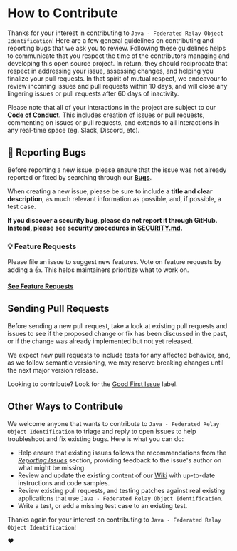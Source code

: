 # How to Contribute

Thanks for your interest in contributing to
`Java - Federated Relay Object Identification`! Here are a few general
guidelines on contributing and reporting bugs that we ask you to review.
Following these guidelines helps to communicate that you respect the time of the
contributors managing and developing this open source project. In return, they
should reciprocate that respect in addressing your issue, assessing changes, and
helping you finalize your pull requests. In that spirit of mutual respect, we
endeavour to review incoming issues and pull requests within 10 days, and will
close any lingering issues or pull requests after 60 days of inactivity.

Please note that all of your interactions in the project are subject to our
[**Code of Conduct**][code of conduct]. This includes creation of issues or pull
requests, commenting on issues or pull requests, and extends to all interactions
in any real-time space (eg. Slack, Discord, etc).

## 🐛 Reporting Bugs

Before reporting a new issue, please ensure that the issue was not already
reported or fixed by searching through our [**Bugs**][bugs].

When creating a new issue, please be sure to include a **title and clear
description**, as much relevant information as possible, and, if possible, a
test case.

**If you discover a security bug, please do not report it through GitHub.
Instead, please see security procedures in [SECURITY.md](SECURITY.md).**

### 💡 Feature Requests

Please file an issue to suggest new features. Vote on feature requests by adding
a 👍. This helps maintainers prioritize what to work on.

[**See Feature Requests**][requests]

## Sending Pull Requests

Before sending a new pull request, take a look at existing pull requests and
issues to see if the proposed change or fix has been discussed in the past, or
if the change was already implemented but not yet released.

We expect new pull requests to include tests for any affected behavior, and, as
we follow semantic versioning, we may reserve breaking changes until the next
major version release.

Looking to contribute? Look for the [Good First Issue][good-first-issue] label.

## Other Ways to Contribute

We welcome anyone that wants to contribute to
`Java - Federated Relay Object Identification` to triage and reply to open
issues to help troubleshoot and fix existing bugs. Here is what you can do:

- Help ensure that existing issues follows the recommendations from the
  _[Reporting Issues](#reporting-issues)_ section, providing feedback to the
  issue's author on what might be missing.
- Review and update the existing content of our
  [Wiki](https://github.com/wayfair-incubator/java-froid/wiki) with up-to-date
  instructions and code samples.
- Review existing pull requests, and testing patches against real existing
  applications that use `Java - Federated Relay Object Identification`.
- Write a test, or add a missing test case to an existing test.

Thanks again for your interest on contributing to
`Java - Federated Relay Object Identification`!

:heart:

[bugs]:
  https://github.com/wayfair-incubator/java-froid/issues?q=is%3Aissue+is%3Aopen+label%3Abug+sort%3Acreated-desc
[requests]:
  https://github.com/wayfair-incubator/java-froid/issues?q=is%3Aissue+sort%3Areactions-%2B1-desc+label%3Aenhancement+is%3Aopen
[good-first-issue]:
  https://github.com/wayfair-incubator/java-froid/issues?utf8=✓&q=is%3Aissue+is%3Aopen+sort%3Areactions-%2B1-desc+label%3A"good+first+issue"+
[code of conduct]: CODE_OF_CONDUCT.md
